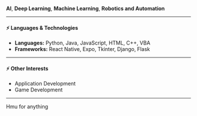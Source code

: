**AI**, **Deep Learning**, **Machine Learning**, **Robotics and Automation**

---

#### ⚡ Languages & Technologies
- **Languages:** Python, Java, JavaScript, HTML, C++, VBA
- **Frameworks:** React Native, Expo, Tkinter, Django, Flask

---

#### ⚡ Other Interests  
- Application Development
- Game Development

---

Hmu for anything


